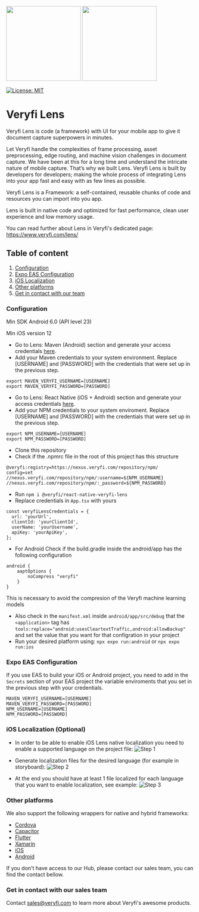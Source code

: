 <img src="https://user-images.githubusercontent.com/30125790/212157461-58bdc714-2f89-44c2-8e4d-d42bee74854e.png#gh-dark-mode-only" width="200">
<img src="https://user-images.githubusercontent.com/30125790/212157486-bfd08c5d-9337-4b78-be6f-230dc63838ba.png#gh-light-mode-only" width="200">

[![License: MIT](https://img.shields.io/badge/License-MIT-green.svg)](https://opensource.org/licenses/MIT)
# Veryfi Lens
Veryfi Lens is code (a framework) with UI for your mobile app to give it document capture superpowers in minutes.

Let Veryfi handle the complexities of frame processing, asset preprocessing, edge routing, and machine vision challenges in document capture. We have been at this for a long time and understand the intricate nature of mobile capture. That’s why we built Lens. Veryfi Lens is built by developers for developers; making the whole process of integrating Lens into your app fast and easy with as few lines as possible.

Veryfi Lens is a Framework: a self-contained, reusable chunks of code and resources you can import into you app.

Lens is built in native code and optimized for fast performance, clean user experience and low memory usage.

You can read further about Lens in Veryfi's dedicated page: https://www.veryfi.com/lens/

## Table of content
1. [Configuration](#configuration)
2. [Expo EAS Configuration](#expo_eas)
3. [iOS Localization](#localization)
4. [Other platforms](#other_platforms)
5. [Get in contact with our team](#contact)

### Configuration <a name="configuration"></a>
Min SDK Android 6.0 (API level 23)

Min iOS version 12
- Go to Lens: Maven (Android) section and generate your access credentials [here](https://hub.veryfi.com/api/settings/keys/#package-managers-container).
- Add your Maven credentials to your system environment. Replace [USERNAME] and [PASSWORD] with the credentials that were set up in the previous step.
```
export MAVEN_VERYFI_USERNAME=[USERNAME]
export MAVEN_VERYFI_PASSWORD=[PASSWORD]
```

- Go to Lens: React Native (iOS + Android) section and generate your access credentials [here](https://hub.veryfi.com/api/settings/keys/#package-managers-container).
- Add your NPM credentials to your system enviroment. Replace [USERNAME] and [PASSWORD] with the credentials that were set up in the previous step.
```
export NPM_USERNAME=[USERNAME]
export NPM_PASSWORD=[PASSWORD]
```
- Clone this repository
- Check if the .npmrc file in the root of this project has this structure
```
@veryfi:registry=https://nexus.veryfi.com/repository/npm/
config=set
//nexus.veryfi.com/repository/npm/:username=${NPM_USERNAME}
//nexus.veryfi.com/repository/npm/:_password=${NPM_PASSWORD}
```
- Run `npm i @veryfi/react-native-veryfi-lens`
- Replace credentials in `App.tsx` with yours
```
const veryfiLensCredentials = {
  url: 'yourUrl',
  clientId: 'yourClientId',
  userName: 'yourUsername',
  apiKey: 'yourApiKey',
};
```
- For Android Check if the build.gradle inside the android/app has the following configuration
```
android {
    aaptOptions {
        noCompress "veryfi"
    }
}
```
This is necessary to avoid the compresion of the Veryfi machine learning models
- Also check in the `manifest.xml` inside `android/app/src/debug` that the `<application>` tag has 
`tools:replace="android:usesCleartextTraffic,android:allowBackup"` and set the value that you want for that configration in your project
- Run your desired platform using: `npx expo run:android` or `npx expo run:ios`

### Expo EAS Configuration
If you use EAS to build your iOS or Android project, you need to add in the `Secrets` section of your EAS project the variable enviroments that you set in the previous step with your credentials.
```
MAVEN_VERYFI_USERNAME=[USERNAME]
MAVEN_VERYFI_PASSWORD=[PASSWORD]
NPM_USERNAME=[USERNAME]
NPM_PASSWORD=[PASSWORD]
```

### iOS Localization (Optional) <a name="localization"></a>
- In order to be able to enable iOS Lens native localization you need to enable a supported language on the project file:
![Step 1](https://raw.githubusercontent.com/veryfi/veryfi-lens-react-native-demo/main/github_assets/localization-step1.png)

- Generate  localization files for the desired language (for example in storyboard):
![Step 2](https://raw.githubusercontent.com/veryfi/veryfi-lens-react-native-demo/main/github_assets/localization-step2.png)

- At the end you should have at least 1 file localized for each language that you want to enable localization, see example:
![Step 3](https://raw.githubusercontent.com/veryfi/veryfi-lens-react-native-demo/main/github_assets/localization-step3.png)

### Other platforms <a name="other_platforms"></a>
We also support the following wrappers for native and hybrid frameworks:
- [Cordova](https://hub.veryfi.com/lens/docs/cordova/)
- [Capacitor](https://hub.veryfi.com/lens/docs/capacitor/)
- [Flutter](https://hub.veryfi.com/lens/docs/flutter/)
- [Xamarin](https://hub.veryfi.com/lens/docs/xamarin/)
- [iOS](https://hub.veryfi.com/lens/docs/ios/)
- [Android](https://hub.veryfi.com/lens/docs/android/)

If you don't have access to our Hub, please contact our sales team, you can find the contact bellow.

### Get in contact with our sales team <a name="contact"></a>
Contact sales@veryfi.com to learn more about Veryfi's awesome products.
